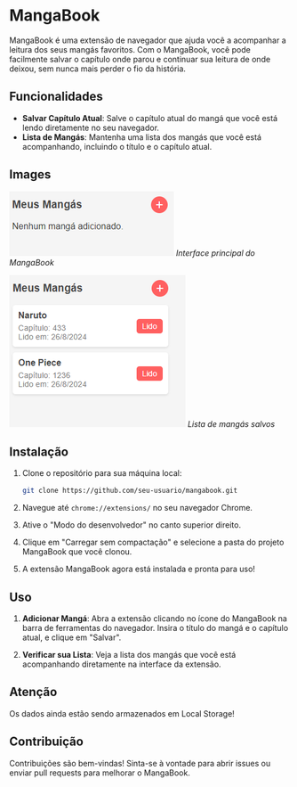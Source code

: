 # MangaBook

MangaBook é uma extensão de navegador que ajuda você a acompanhar a leitura dos seus mangás favoritos. Com o MangaBook, você pode facilmente salvar o capítulo onde parou e continuar sua leitura de onde deixou, sem nunca mais perder o fio da história.

## Funcionalidades

- **Salvar Capítulo Atual**: Salve o capítulo atual do mangá que você está lendo diretamente no seu navegador.
- **Lista de Mangás**: Mantenha uma lista dos mangás que você está acompanhando, incluindo o título e o capítulo atual.

## Images

![Interface principal](assets/manga_layout.png)
*Interface principal do MangaBook*

![Lista de mangás](assets/manga_layout_2.png)
*Lista de mangás salvos*

## Instalação

1. Clone o repositório para sua máquina local:

    ```bash
    git clone https://github.com/seu-usuario/mangabook.git
    ```

2. Navegue até `chrome://extensions/` no seu navegador Chrome.

3. Ative o "Modo do desenvolvedor" no canto superior direito.

4. Clique em "Carregar sem compactação" e selecione a pasta do projeto MangaBook que você clonou.

5. A extensão MangaBook agora está instalada e pronta para uso!

## Uso

1. **Adicionar Mangá**: Abra a extensão clicando no ícone do MangaBook na barra de ferramentas do navegador. Insira o título do mangá e o capítulo atual, e clique em "Salvar".

2. **Verificar sua Lista**: Veja a lista dos mangás que você está acompanhando diretamente na interface da extensão.

## Atenção

Os dados ainda estão sendo armazenados em Local Storage! 

## Contribuição

Contribuições são bem-vindas! Sinta-se à vontade para abrir issues ou enviar pull requests para melhorar o MangaBook.

